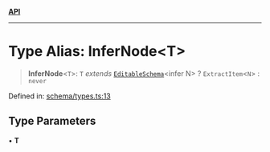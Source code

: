 [**API**](../API.md)

***

# Type Alias: InferNode\<T\>

> **InferNode**\<`T`\>: `T` *extends* [`EditableSchema`](../interfaces/EditableSchema.md)\<infer N\> ? `ExtractItem`\<`N`\> : `never`

Defined in: [schema/types.ts:13](https://github.com/inokawa/edix/blob/209c0f8699b6c4859eabf76831797001cc56c947/src/core/schema/types.ts#L13)

## Type Parameters

• **T**
